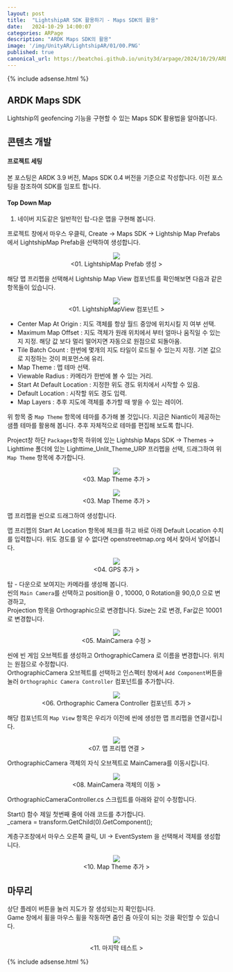 ```yaml
---
layout: post
title:  "LightshipAR SDK 활용하기 - Maps SDK의 활용"
date:   2024-10-29 14:00:07
categories: ARPage
description: "ARDK Maps SDK의 활용"
image: '/img/UnityAR/LightshipAR/01/00.PNG'
published: true
canonical_url: https://beatchoi.github.io/unity3d/arpage/2024/10/29/ARDKMapsSDK01/
---
```

  
  
  {% include adsense.html %}
  
  
## ARDK Maps SDK  
Lightship의 geofencing 기능을 구현할 수 있는 Maps SDK 활용법을 알아봅니다.   
  
## 콘텐츠 개발
#### 프로젝트 세팅
  
본 포스팅은 ARDK 3.9 버전, Maps SDK 0.4 버전을 기준으로 작성합니다. 이전 포스팅을 참조하여 SDK를 임포트 합니다.  
    
  
#### Top Down Map  
1. 네이버 지도같은 일반적인 탑-다운 맵을 구현해 봅니다.

프로젝트 창에서 마우스 우클릭, Create -> Maps SDK -> Lightship Map Prefabs 에서 LightshipMap Prefab을 선택하여 생성합니다.  

<p align="center"><img src="/img/UnityAR/MapsSDK/01/01.png"><br/>
<01. LightshipMap Prefab 생성 ></p>  

해당 맵 프리펩을 선택해서 Lightship Map View 컴포넌트를 확인해보면 다음과 같은 항목들이 있습니다.

<p align="center"><img src="/img/UnityAR/MapsSDK/01/02.png"><br/>
<01. LightshipMapView 컴포넌트 ></p>  

- Center Map At Origin : 지도 객체를 항상 월드 중앙에 위치시킬 지 여부 선택.  
- Maximum Map Offset : 지도 객체가 원래 위치에서 부터 얼마나 움직일 수 있는지 지정. 해당 값 보다 멀리 떨어지면 자동으로 원점으로 되돌아옴.
- Tile Batch Count : 한번에 몇개의 지도 타일이 로드될 수 있는지 지정. 기본 값으로 지정하는 것이 퍼포먼스에 유리.
- Map Theme : 맵 테마 선택.
- Viewable Radius : 카메라가 한번에 볼 수 있는 거리.
- Start At Default Location : 지정한 위도 경도 위치에서 시작할 수 있음.
- Default Location : 시작할 위도 경도 입력.
- Map Layers : 추후 지도에 객체를 추가할 때 쌓을 수 있는 레이어.

위 항목 중 `Map Theme` 항목에 테마를 추가해 볼 것입니다. 지금은 Niantic이 제공하는 샘플 테마를 활용해 봅니다. 추후 자체적으로 테마를 편집해 보도록 합니다.  

Project창 하단 `Packages`항목 하위에 있는 Lightship Maps SDK -> Themes -> Lighttime 폴더에 있는 Lighttime_Unlit_Theme_URP 프리펩을 선택, 드래그하여 위 `Map Theme` 항목에 추가합니다.  

<p align="center"><img src="/img/UnityAR/MapsSDK/01/03.png"><br/>
<03. Map Theme 추가 ></p>  

<p align="center"><img src="/img/UnityAR/MapsSDK/01/04.png"><br/>
<03. Map Theme 추가 ></p>  

맵 프리펩을 씬으로 드래그하여 생성합니다.  

맵 프리펩의 Start At Location 항목에 체크를 하고 바로 아래 Default Location 수치를 입력합니다. 위도 경도를 알 수 없다면 openstreetmap.org 에서 찾아서 넣어봅니다.  

<p align="center"><img src="/img/UnityAR/MapsSDK/01/09.png"><br/>
<04. GPS 추가 ></p>  

탑 - 다운으로 보여지는 카메라를 생성해 봅니다.  
씬의 `Main Camera`를 선택하고 position을 0 , 10000, 0 Rotation을 90,0,0 으로 변경하고,  
Projection 항목을 Orthographic으로 변경합니다. Size는 2로 변경, Far값은 10001로 변경합니다.  

<p align="center"><img src="/img/UnityAR/MapsSDK/01/05.png"><br/>
<05. MainCamera 수정 ></p>  

씬에 빈 게임 오브젝트를 생성하고 OrthographicCamera 로 이름을 변경합니다. 위치는 원점으로 수정합니다.  
OrthographicCamera 오브젝트를 선택하고 인스펙터 창에서 `Add Component`버튼을 눌러 `Orthographic Camera Controller` 컴포넌트를 추가합니다.  

<p align="center"><img src="/img/UnityAR/MapsSDK/01/06.png"><br/>
<06. Orthographic Camera Controller 컴포넌트 추가 ></p>  

해당 컴포넌트의 `Map View` 항목은 우리가 이전에 씬에 생성한 맵 프리펩을 연결시킵니다.  

<p align="center"><img src="/img/UnityAR/MapsSDK/01/07.png"><br/>
<07. 맵 프리펩 연결 ></p>  

OrthographicCamera 객체의 자식 오브젝트로 MainCamera를 이동시킵니다.  

<p align="center"><img src="/img/UnityAR/MapsSDK/01/08.png"><br/>
<08. MainCamera 객체의 이동 ></p>  

OrthographicCameraController.cs 스크립트를 아래와 같이 수정합니다.  

 Start() 함수 제일 첫번째 줄에 아래 코드를 추가합니다.  
_camera = transform.GetChild(0).GetComponent<Camera>();

계층구조창에서 마우스 오른쪽 클릭, UI -> EventSystem 을 선택해서 객체를 생성합니다.  

<p align="center"><img src="/img/UnityAR/MapsSDK/01/04.png"><br/>
<10. Map Theme 추가 ></p>  


## 마무리
상단 플레이 버튼을 눌러 지도가 잘 생성되는지 확인힙니다.  
Game 창에서 휠을 마우스 휠을 작동하면 줌인 줌 아웃이 되는 것을 확인할 수 있습니다.  
  
<p align="center"><img src="/img/UnityAR/MapsSDK/01/11.png"><br/>
<11. 마지막 테스트 ></p>  
  
  
  
  {% include adsense.html %}
  
  
  
